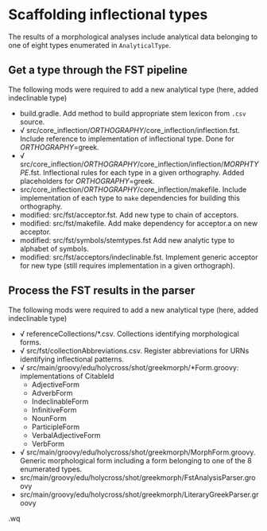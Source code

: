 # Scaffolding inflectional types

The results of a morphological analyses include analytical data belonging to one of eight types enumerated in `AnalyticalType`.


## Get a type through the FST pipeline

The following mods were required to add a new analytical type (here, added indeclinable type)

- build.gradle.  Add method to build appropriate stem lexicon from `.csv` source.
- √ src/core_inflection/*ORTHOGRAPHY*/core_inflection/inflection.fst.  Include  reference to implementation of inflectional type.  Done for *ORTHOGRAPHY*=greek.
- √ src/core_inflection/*ORTHOGRAPHY*/core_inflection/inflection/*MORPHTYPE*.fst.  Inflectional rules for each type in a given orthography.  Added placeholders for *ORTHOGRAPHY*=greek.
- src/core_inflection/*ORTHOGRAPHY*/core_inflection/makefile.  Include implementation of each type to `make` dependencies for building this orthography.
- modified:   src/fst/acceptor.fst.  Add new type to chain of acceptors.
- modified:   src/fst/makefile. Add make dependency for acceptor.a on new acceptor.
- modified:   src/fst/symbols/stemtypes.fst Add new analytic type to alphabet of symbols.
- modified: src/fst/acceptors/indeclinable.fst.  Implement generic acceptor for new type (still requires implementation in a given orthograph).


## Process the FST results in the parser

The following mods were required to add a new analytical type (here, added indeclinable type)

- √ referenceCollections/*.csv.  Collections identifying morphological forms.
- √ src/fst/collectionAbbreviations.csv.  Register abbreviations for URNs identifying inflectional patterns.
- √ src/main/groovy/edu/holycross/shot/greekmorph/*Form.groovy: implementations of CitableId
    - AdjectiveForm
    - AdverbForm
    - IndeclinableForm
    - InfinitiveForm
    - NounForm
    - ParticipleForm
    - VerbalAdjectiveForm
    - VerbForm
- √ src/main/groovy/edu/holycross/shot/greekmorph/MorphForm.groovy. Generic morphological form including a form belonging to one of the 8 enumerated types.
- src/main/groovy/edu/holycross/shot/greekmorph/FstAnalysisParser.groovy
- src/main/groovy/edu/holycross/shot/greekmorph/LiteraryGreekParser.groovy




.wq
